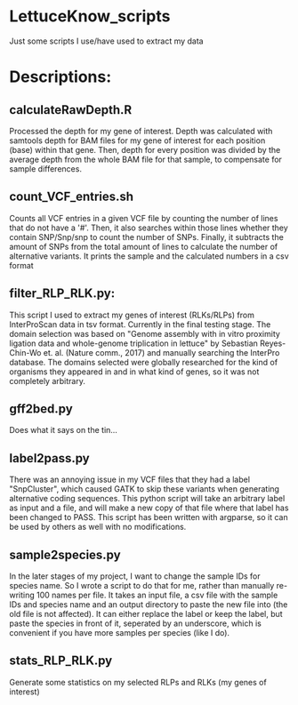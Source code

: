 # LettuceKnow_scripts
Just some scripts I use/have used to extract my data

# Descriptions:
## calculateRawDepth.R
Processed the depth for my gene of interest. Depth was calculated with samtools depth for BAM files for my gene of interest for each position (base) within that gene. Then, depth for every position was divided by the average depth from the whole BAM file for that sample, to compensate for sample differences.

## count_VCF_entries.sh
Counts all VCF entries in a given VCF file by counting the number of lines that do not have a '#'. Then, it also searches within those lines whether they contain SNP/Snp/snp to count the number of SNPs. Finally, it subtracts the amount of SNPs from the total amount of lines to calculate the number of alternative variants. It prints the sample and the calculated numbers in a csv format

## filter_RLP_RLK.py:
This script I used to extract my genes of interest (RLKs/RLPs) from InterProScan data in tsv format. Currently in the final testing stage.
The domain selection was based on "Genome assembly with in vitro proximity ligation data and whole-genome triplication in lettuce" by Sebastian Reyes-Chin-Wo et. al. (Nature comm., 2017) and manually searching the InterPro database. The domains selected were globally researched for the kind of organisms they appeared in and in what kind of genes, so it was not completely arbitrary.

## gff2bed.py
Does what it says on the tin...

## label2pass.py
There was an annoying issue in my VCF files that they had a label "SnpCluster", which caused GATK to skip these variants when generating alternative coding sequences. This python script will take an arbitrary label as input and a file, and will make a new copy of that file where that label has been changed to PASS. This script has been written with argparse, so it can be used by others as well with no modifications.

## sample2species.py
In the later stages of my project, I want to change the sample IDs for species name. So I wrote a script to do that for me, rather than manually re-writing 100 names per file. It takes an input file, a csv file with the sample IDs and species name and an output directory to paste the new file into (the old file is not affected). It can either replace the label or keep the label, but paste the species in front of it, seperated by an underscore, which is convenient if you have more samples per species (like I do).

## stats_RLP_RLK.py
Generate some statistics on my selected RLPs and RLKs (my genes of interest)
